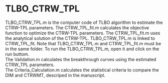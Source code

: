 # TLBO_CTRW_TPL
TLBO_CTRW_TPL.m is the computer code of TLBO algorithm to estimate the CTRW-TPL parameters. 
The CTRW_TPL_fit.m calculates the objective function to optimize the CTRW-TPL parameters. 
The CTRW_TPL_fit.m uses the analytical solution of the CTRW-TPL. 
TLBO_CTRW_TPL.m is linked to  CTRW_TPL_fit.
Note that TLBO_CTRW_TPL.m and CTRW_TPL_fit.m must be in the same folder. 
To run the TLBO_CTRW_TPL.m, open it and click on the run buttom.  
The Validation.m calculates the breakthrough curves using the estimated CTRW_TPL parameters.  
The Criteria_Calculation.m calculates the statistical criteria to compare the DIM and CTRWMT, descriped in the manuscript. 
